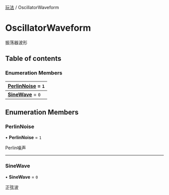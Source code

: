 [玩法](../groups/玩法.玩法.md) / OscillatorWaveform

# OscillatorWaveform <Badge type="tip" text="Enumeration" /> <Score text="OscillatorWaveform" />

振荡器波形

## Table of contents

### Enumeration Members <Score text="Enumeration" /> 
| **[PerlinNoise](mw.OscillatorWaveform.md#perlinnoise)** = ``1``  |
| :----- |
| **[SineWave](mw.OscillatorWaveform.md#sinewave)** = ``0`` |

## Enumeration Members

### PerlinNoise <Score text="PerlinNoise" /> 

• **PerlinNoise** = ``1``

Perlin噪声

___

### SineWave <Score text="SineWave" /> 

• **SineWave** = ``0``

正弦波
